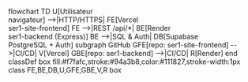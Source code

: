flowchart TD
    U[Utilisateur<br/>navigateur] -->|HTTP/HTTPS| FE[Vercel<br/>ser1-site-frontend]
    FE -->|REST /api/*| BE[Render<br/>ser1-backend (Express)]
    BE -->|SQL & Auth| DB[Supabase<br/>PostgreSQL + Auth]
    subgraph GitHub
      GFE[repo: ser1-site-frontend] -->|CI/CD| V[Vercel]
      GBE[repo: ser1-backend] -->|CI/CD| R[Render]
    end
    classDef box fill:#f7fafc,stroke:#94a3b8,color:#111827,stroke-width:1px
    class FE,BE,DB,U,GFE,GBE,V,R box
